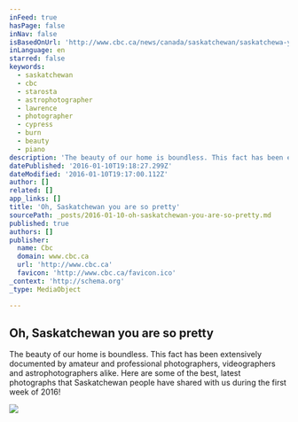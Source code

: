 ```yaml
---
inFeed: true
hasPage: false
inNav: false
isBasedOnUrl: 'http://www.cbc.ca/news/canada/saskatchewan/saskatchewa-you-are-so-pretty-1.3395984'
inLanguage: en
starred: false
keywords:
  - saskatchewan
  - cbc
  - starosta
  - astrophotographer
  - lawrence
  - photographer
  - cypress
  - burn
  - beauty
  - piano
description: 'The beauty of our home is boundless. This fact has been extensively documented by amateur and professional photographers, videographers and astrophotographers alike. Here are some of the best, latest photographs that Saskatchewan people have shared with us during the first week of 2016!'
datePublished: '2016-01-10T19:18:27.299Z'
dateModified: '2016-01-10T19:17:00.112Z'
author: []
related: []
app_links: []
title: 'Oh, Saskatchewan you are so pretty'
sourcePath: _posts/2016-01-10-oh-saskatchewan-you-are-so-pretty.md
published: true
authors: []
publisher:
  name: Cbc
  domain: www.cbc.ca
  url: 'http://www.cbc.ca'
  favicon: 'http://www.cbc.ca/favicon.ico'
_context: 'http://schema.org'
_type: MediaObject

---
```

<article style=""><h1>Oh, Saskatchewan you are so pretty</h1><p>The beauty of our home is boundless. This fact has been extensively documented by amateur and professional photographers, videographers and astrophotographers alike. Here are some of the best, latest photographs that Saskatchewan people have shared with us during the first week of 2016!</p><img src="http://i.cbc.ca/1.3396029.1452286924!/fileImage/httpImage/image.jpg_gen/derivatives/16x9_1180/ryan-starosta.jpg" /></article>